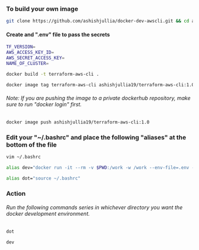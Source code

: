 ### To build your own image
```bash
git clone https://github.com/ashishjullia/docker-dev-awscli.git && cd ansible/single-liner
```
#### Create and ".env" file to pass the secrets
```bash
TF_VERSION=
AWS_ACCESS_KEY_ID=
AWS_SECRET_ACCESS_KEY=
NAME_OF_CLUSTER=
```
```bash
docker build -t terraform-aws-cli .
```
```bash
docker image tag terraform-aws-cli ashishjullia19/terraform-aws-cli:1.0
```
###### Note: If you are pushing the image to a private dockerhub repository, make sure to run "docker login" first.
```bash
docker image push ashishjullia19/terraform-aws-cli:1.0
```
### Edit your "~/.bashrc" and place the following "aliases" at the bottom of the file

```bash
vim ~/.bashrc
```

```bash
alias dev="docker run -it --rm -v $PWD:/work -w /work --env-file=.env --entrypoint /new.sh ashishjullia19/terraform-aws-cli:5.0"
```

```bash
alias dot="source ~/.bashrc"
```
### Action
###### Run the following commands series in whichever directory you want the docker development environment.

```bash
dot
```
```bash
dev
```
